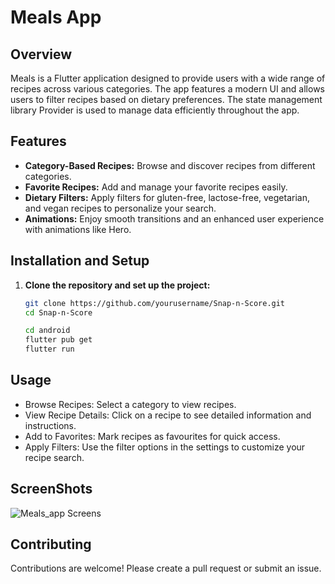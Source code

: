 # Meals App

## Overview
Meals is a Flutter application designed to provide users with a wide range of recipes across various categories. The app features a modern UI and allows users to filter recipes based on dietary preferences. The state management library Provider is used to manage data efficiently throughout the app.

## Features
- **Category-Based Recipes:** Browse and discover recipes from different categories.
- **Favorite Recipes:** Add and manage your favorite recipes easily.
- **Dietary Filters:** Apply filters for gluten-free, lactose-free, vegetarian, and vegan recipes to personalize your search.
- **Animations:** Enjoy smooth transitions and an enhanced user experience with animations like Hero.

## Installation and Setup
1. **Clone the repository and set up the project:**
    ```bash
    git clone https://github.com/yourusername/Snap-n-Score.git
    cd Snap-n-Score
    ```
    
    ```bash
    cd android
    flutter pub get
    flutter run
    ```

## Usage
- Browse Recipes: Select a category to view recipes.
- View Recipe Details: Click on a recipe to see detailed information and instructions.
- Add to Favorites: Mark recipes as favourites for quick access.
- Apply Filters: Use the filter options in the settings to customize your recipe search.

## ScreenShots
![Meals_app Screens](https://github.com/user-attachments/assets/d0a35822-9d9f-4556-8c92-5fc7aadde95f)




## Contributing

Contributions are welcome! Please create a pull request or submit an issue.
